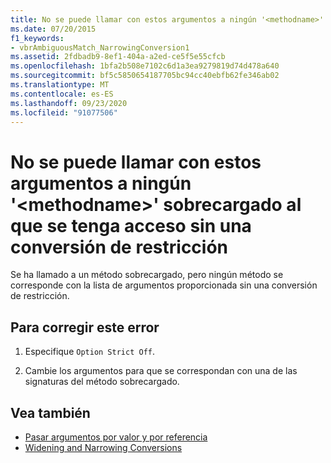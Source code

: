 ```yaml
---
title: No se puede llamar con estos argumentos a ningún '<methodname>' sobrecargado al que se tenga acceso sin una conversión de restricción
ms.date: 07/20/2015
f1_keywords:
- vbrAmbiguousMatch_NarrowingConversion1
ms.assetid: 2fdbadb9-8ef1-404a-a2ed-ce5f5e55cfcb
ms.openlocfilehash: 1bfa2b508e7102c6d1a3ea9279819d74d478a640
ms.sourcegitcommit: bf5c5850654187705bc94cc40ebfb62fe346ab02
ms.translationtype: MT
ms.contentlocale: es-ES
ms.lasthandoff: 09/23/2020
ms.locfileid: "91077506"
---
```

# <a name="no-accessible-overloaded-methodname-can-be-called-with-these-arguments-without-a-narrowing-conversion"></a>No se puede llamar con estos argumentos a ningún '\<methodname>' sobrecargado al que se tenga acceso sin una conversión de restricción

Se ha llamado a un método sobrecargado, pero ningún método se corresponde con la lista de argumentos proporcionada sin una conversión de restricción.  
  
## <a name="to-correct-this-error"></a>Para corregir este error  
  
1. Especifique `Option Strict Off`.  
  
2. Cambie los argumentos para que se correspondan con una de las signaturas del método sobrecargado.  
  
## <a name="see-also"></a>Vea también

- [Pasar argumentos por valor y por referencia](../programming-guide/language-features/procedures/passing-arguments-by-value-and-by-reference.md)
- [Widening and Narrowing Conversions](../programming-guide/language-features/data-types/widening-and-narrowing-conversions.md)
